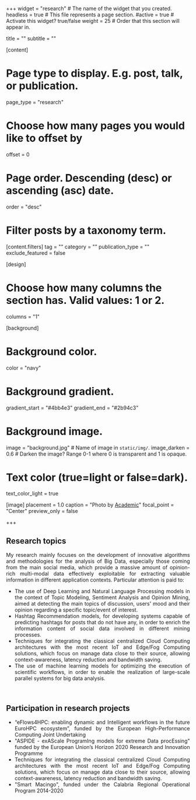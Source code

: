 +++
widget = "research"  # The name of the widget that you created.
headless = true  # This file represents a page section.
#active = true  # Activate this widget? true/false
weight = 25 # Order that this section will appear in.

title = ""
subtitle = ""


[content]
  # Page type to display. E.g. post, talk, or publication.
  page_type = "research"
  
  
  # Choose how many pages you would like to offset by
  offset = 0

  # Page order. Descending (desc) or ascending (asc) date.
  order = "desc"

  # Filter posts by a taxonomy term.
  [content.filters]
    tag = ""
    category = ""
    publication_type = ""
    exclude_featured = false

[design]
  # Choose how many columns the section has. Valid values: 1 or 2.
  columns = "1"


[background]
  # Background color.
  color = "navy"
  
  # Background gradient.
  gradient_start = "#4bb4e3"
  gradient_end = "#2b94c3"
  
  # Background image.
  image = "background.jpg"  # Name of image in `static/img/`.
  image_darken = 0.6  # Darken the image? Range 0-1 where 0 is transparent and 1 is opaque.

  # Text color (true=light or false=dark).
  text_color_light = true

[image]
placement = 1.0
caption = "Photo by [Academic](https://sourcethemes.com/academic/)"
focal_point = "Center"
preview_only = false

+++
<div style="text-align: justify">
<h2><b>Research topics</b></h2>
My research mainly focuses on the development of innovative algorithms and methodologies for the analysis of Big Data, especially those coming from the main social media, which provide a massive amount of opinion-rich multi-modal data effectively exploitable for extracting valuable information in different application contexts.
Particular attention is paid to:
<ul>
  <li>The use of Deep Learning and Natural Language Processing models in the context of Topic Modeling, Sentiment Analysis and Opinion Mining, aimed at detecting the main topics of discussion, users' mood and their opinion regarding a specific topic/event of interest.</li>
  <li>Hashtag Recommendation models, for developing systems capable of predicting hashtags for posts that do not have any, in order to enrich the information content of social data involved in different mining processes.</li>
  <li>Techniques for integrating the classical centralized Cloud Computing architectures with the most recent IoT and Edge/Fog Computing solutions, which focus on manage data close to their source, allowing context-awareness, latency reduction and bandwidth saving.</li>
  <li>The use of machine learning models for optimizing the execution of scientific workflows, in order to enable the realization of large-scale parallel systems for big data analysis.</li>
</ul>
<div style="text-align: justify">
<br>
<div style="text-align: justify">
<h2><b>Participation in research projects</b></h2>
<ul>
  <li>“eFlows4HPC: enabling dynamic and Intelligent workflows in the future EuroHPC ecosystem”, funded by the European High-Performance Computing Joint Undertaking</li>
  <li> "ASPIDE - exAScale ProgramIng models for extreme Data procEssing" funded by the European Union’s Horizon 2020 Research and Innovation Programme</li>
  <li>Techniques for integrating the classical centralized Cloud Computing architectures with the most recent IoT and Edge/Fog Computing solutions, which focus on manage data close to their source, allowing context-awareness, latency reduction and bandwidth saving.</li>
  <li>"Smart Macingo", funded under the Calabria Regional Operational Program 2014-2020</li>
</ul>
<div style="text-align: justify">


